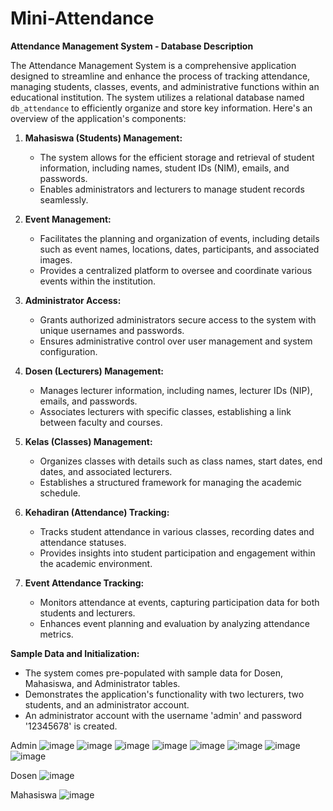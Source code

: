 # Mini-Attendance
**Attendance Management System - Database Description**

The Attendance Management System is a comprehensive application designed to streamline and enhance the process of tracking attendance, managing students, classes, events, and administrative functions within an educational institution. The system utilizes a relational database named `db_attendance` to efficiently organize and store key information. Here's an overview of the application's components:

1. **Mahasiswa (Students) Management:**
   - The system allows for the efficient storage and retrieval of student information, including names, student IDs (NIM), emails, and passwords.
   - Enables administrators and lecturers to manage student records seamlessly.

2. **Event Management:**
   - Facilitates the planning and organization of events, including details such as event names, locations, dates, participants, and associated images.
   - Provides a centralized platform to oversee and coordinate various events within the institution.

3. **Administrator Access:**
   - Grants authorized administrators secure access to the system with unique usernames and passwords.
   - Ensures administrative control over user management and system configuration.

4. **Dosen (Lecturers) Management:**
   - Manages lecturer information, including names, lecturer IDs (NIP), emails, and passwords.
   - Associates lecturers with specific classes, establishing a link between faculty and courses.

5. **Kelas (Classes) Management:**
   - Organizes classes with details such as class names, start dates, end dates, and associated lecturers.
   - Establishes a structured framework for managing the academic schedule.

6. **Kehadiran (Attendance) Tracking:**
   - Tracks student attendance in various classes, recording dates and attendance statuses.
   - Provides insights into student participation and engagement within the academic environment.

7. **Event Attendance Tracking:**
   - Monitors attendance at events, capturing participation data for both students and lecturers.
   - Enhances event planning and evaluation by analyzing attendance metrics.

**Sample Data and Initialization:**
   - The system comes pre-populated with sample data for Dosen, Mahasiswa, and Administrator tables.
   - Demonstrates the application's functionality with two lecturers, two students, and an administrator account.
   - An administrator account with the username 'admin' and password '12345678' is created.

Admin
![image](https://github.com/seoeka/mini-attendance/assets/87307944/2856884d-0e10-4d80-8365-060cffdbc0cd)
![image](https://github.com/seoeka/mini-attendance/assets/87307944/1c8fac5e-16a7-4175-8a62-bb3c381acd44)
![image](https://github.com/seoeka/mini-attendance/assets/87307944/eb3f60c3-9b5c-442d-92e5-ee7e845bc69f)
![image](https://github.com/seoeka/mini-attendance/assets/87307944/62619f3c-f25c-43d0-b7ac-14e920acb42d)
![image](https://github.com/seoeka/mini-attendance/assets/87307944/3ba20764-d3aa-4c7b-bd20-10addb21f604)
![image](https://github.com/seoeka/mini-attendance/assets/87307944/6ff78314-d16e-4610-bd00-69ffaf120777)
![image](https://github.com/seoeka/mini-attendance/assets/87307944/edbcffe1-8e2f-4fd1-bf7d-3277602946b7)
![image](https://github.com/seoeka/mini-attendance/assets/87307944/0607d5bb-d164-4f67-9062-87d0b2651b65)

Dosen
![image](https://github.com/seoeka/mini-attendance/assets/87307944/38d3ac5c-ca75-437a-9b8f-395923b70076)

Mahasiswa
![image](https://github.com/seoeka/mini-attendance/assets/87307944/14ea1e4d-59c0-403f-b2da-9cdae4f12756)
